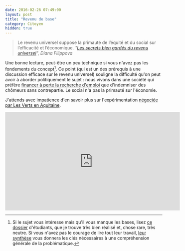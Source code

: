 ```yaml
---
date: 2016-02-26 07:49:00
layout: post
title: "Revenu de base"
category: Citoyen
hidden: true
---
```


> Le revenu universel suppose la primauté de l’équité et du social sur l’efficacité et l’économique.
> <cite>"[Les secrets bien gardés du revenu universel](http://magazine.ouishare.net/fr/2016/02/les-secrets-bien-gardes-du-revenu-universel/)", Diana Filippova</cite>

Une bonne lecture, peut-être un peu technique si vous n'avez pas les fondements du concept[^dossier]. Ce point (qui est un des prérequis à une discussion efficace sur le revenu universel) souligne la difficulté qu'on peut avoir à aborder politiquement le sujet : nous vivons dans une société qui préfère [financer à perte la recherche d'emploi](http://www.lemonde.fr/les-decodeurs/article/2016/02/24/les-chomeurs-ne-sont-pas-responsables-du-deficit-et-de-la-dette-de-l-assurance-chomage_4870857_4355770.html) que d'indemniser des chômeurs sans contrepartie. Le social n'a pas la primauté sur l'économie.

[^dossier]: Si le sujet vous intéresse mais qu'il vous manque les bases, lisez [ce dossier](http://www.controverses-minesparistech-4.fr/~groupe16/ "Revenu de base : Utopie ou pragmatisme") d'étudiants, que je trouve très bien réalisé et, chose rare, très neutre. Si vous n'avez pas le courage de lire tout leur travail, [leur synthèse](http://www.controverses-minesparistech-4.fr/~groupe16/2015/06/01/en-bref/) vous donnera les clés nécessaires à une compréhension générale de la problématique.

J'attends avec impatience d'en savoir plus sur l'expérimentation [négociée par Les Verts en Aquitaine](http://rue89bordeaux.com/2015/12/le-revenu-de-base-dans-laccord-ps-eelv-pour-la-region/ "&quot;Le revenu de base dans l’accord PS-EELV pour la région&quot;, Walid Salem").

<div class="videoWrapper">
<iframe width="560" height="315" src="https://www.youtube.com/embed/z9N0v4UGFHo?list=PLkzjbW_sNXE_fywK-iKQ0HJF_DcMRQTNG" frameborder="0" allowfullscreen></iframe>
</div>
